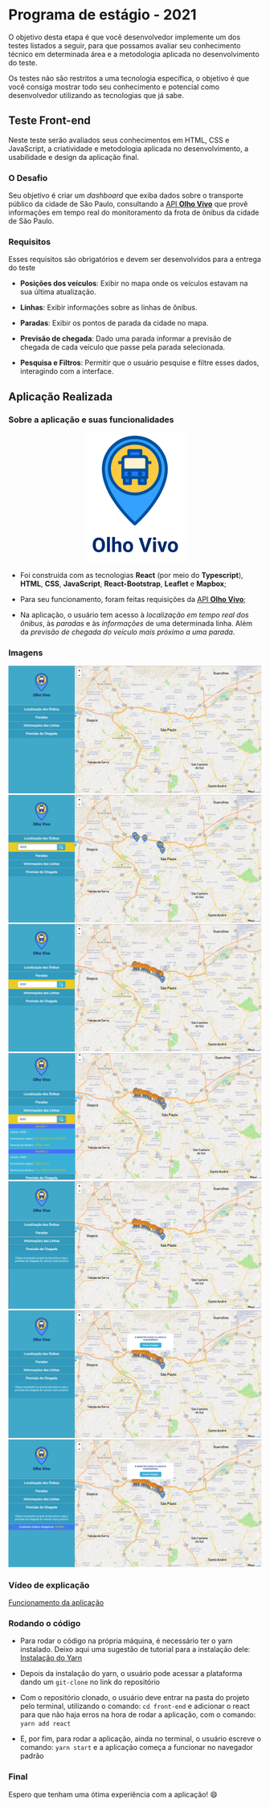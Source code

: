 # Programa de estágio - 2021

O objetivo desta etapa é que você desenvolvedor implemente um dos testes listados a seguir, para que possamos avaliar seu conhecimento técnico em determinada área e a metodologia aplicada no desenvolvimento do teste.

Os testes não são restritos a uma tecnologia específica, o objetivo é que você consiga mostrar todo seu conhecimento e potencial como desenvolvedor utilizando as tecnologias que já sabe.

## Teste Front-end

Neste teste serão avaliados seus conhecimentos em HTML, CSS e JavaScript, a criatividade e metodologia aplicada no desenvolvimento, a usabilidade e design da aplicação final.

### O Desafio

Seu objetivo é criar um *dashboard* que exiba dados sobre o transporte público da cidade de São Paulo, consultando a [API **Olho Vivo**](api.md) que provê informações em tempo real do monitoramento da frota de ônibus da cidade de São Paulo.

### Requisitos

Esses requisitos são obrigatórios e devem ser desenvolvidos para a entrega do teste

* **Posições dos veículos**: Exibir no mapa onde os veículos estavam na sua última atualização.

* **Linhas**: Exibir informações sobre as linhas de ônibus.

* **Paradas**: Exibir os pontos de parada da cidade no mapa.

* **Previsão de chegada**: Dado uma parada informar a previsão de chegada de cada veículo que passe pela parada selecionada.

* **Pesquisa e Filtros**: Permitir que o usuário pesquise e filtre esses dados, interagindo com a interface.

## Aplicação Realizada

### Sobre a aplicação e suas funcionalidades

<div align = "center">
  <img src = "front-end/src/images/Logo.png">
</div>

- Foi construída com as tecnologias **React** (por meio do **Typescript**), **HTML**, **CSS**, **JavaScript**, **React-Bootstrap**, **Leaflet** e **Mapbox**;

- Para seu funcionamento, foram feitas requisições da [API **Olho Vivo**](api.md);

- Na aplicação, o usuário tem acesso à *localização em tempo real dos ônibus*, às *paradas* e às *informações* de uma determinada linha. Além da *previsão de chegada do veículo mais próximo a uma parada*.

### Imagens

<div align = "center">
  <img src = "imagens-readme/Captura de tela de 2021-04-17 13-54-51.png">
</div>

<div align = "center">
  <img src = "imagens-readme/Captura de tela de 2021-04-17 13-55-05.png">
</div>

<div align = "center">
  <img src = "imagens-readme/Captura de tela de 2021-04-17 13-55-18.png">
</div>

<div align = "center">
  <img src = "imagens-readme/Captura de tela de 2021-04-17 13-55-30.png">
</div>
<div align = "center">
  <img src = "imagens-readme/Captura de tela de 2021-04-17 13-55-40.png">
</div>
<div align = "center">
  <img src = "imagens-readme/Captura de tela de 2021-04-17 13-55-46.png">
</div>
<div align = "center">
  <img src = "imagens-readme/Captura de tela de 2021-04-17 13-55-50.png">
</div>

### Vídeo de explicação

[Funcionamento da aplicação](https://youtu.be/_iT2_clofHc)

### Rodando o código

- Para rodar o código na própria máquina, é necessário ter o yarn instalado. Deixo aqui uma sugestão de tutorial para a instalação dele: [Instalação do Yarn](https://www.hostinger.com.br/tutoriais/yarn-install)

- Depois da instalação do yarn, o usuário pode acessar a plataforma dando um `git-clone` no link do repositório

- Com o repositório clonado, o usuário deve entrar na pasta do projeto pelo terminal, utilizando o comando: `cd front-end` e adicionar o react para que não haja erros na hora de rodar a aplicação, com o comando: `yarn add react`

- E, por fim, para rodar a aplicação, ainda no terminal, o usuário escreve o comando: `yarn start` e a aplicação começa a funcionar no navegador padrão

### Final

Espero que tenham uma ótima experiência com a aplicação! :smile:
